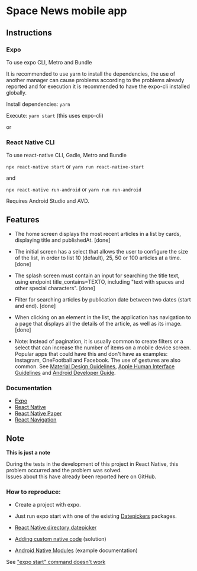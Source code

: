 # Space News mobile app

## Instructions

### Expo

To use expo CLI, Metro and Bundle

It is recommended to use yarn to install the dependencies, the use of another manager can cause problems according to the problems already reported and for execution it is recommended to have the expo-cli installed globally.

Install dependencies: `yarn`

Execute: `yarn start` (this uses expo-cli)

or

### React Native CLI

To use react-native CLI, Gadle, Metro and Bundle

`npx react-native start` or `yarn run react-native-start`

and

`npx react-native run-android` or `yarn run run-android`

Requires Android Studio and AVD.

## Features

- The home screen displays the most recent articles in a list by cards, displaying title and publishedAt. [done]
- The initial screen has a select that allows the user to configure the size of the list, in order to list 10 (default), 25, 50 or 100 articles at a time. [done]
- The splash screen must contain an input for searching the title text, using endpoint title_contains=TEXTO, including "text with spaces and other special characters". [done]
- Filter for searching articles by publication date between two dates (start and end). [done]
- When clicking on an element in the list, the application has navigation to a page that displays all the details of the article, as well as its image. [done]

- Note: Instead of pagination, it is usually common to create filters or a select that can increase the number of items on a mobile device screen. Popular apps that could have this and don't have as examples: Instagram, OneFootball and Facebook. The use of gestures are also common. See [Material Design Guidelines](https://material.io/archive/guidelines), [Apple Human Interface Guidelines](https://developer.apple.com/design/human-interface-guidelines) and [Android Developer Guide](https://developer.android.com/guide).

### Documentation

- [Expo](https://docs.expo.dev/)
- [React Native](https://reactnative.dev/)
- [React Native Paper](https://callstack.github.io/react-native-paper/)
- [React Navigation](https://reactnavigation.org/)

## Note

**This is just a note**

During the tests in the development of this project in React Native, this problem occurred and the problem was solved.  
Issues about this have already been reported here on GitHub.

### How to reproduce:

- Create a project with expo.
- Just run expo start with one of the existing [Datepickers](https://material.io/components/date-pickers) packages.

- [React Native directory datepicker](https://reactnative.directory/?search=datepicker)
- [Adding custom native code](https://docs.expo.dev/workflow/customizing/) (solution)
- [Android Native Modules](https://reactnative.dev/docs/native-modules-android) (example documentation)

See ["expo start" command doesn't work](https://github.com/henninghall/react-native-date-picker/issues/458)
